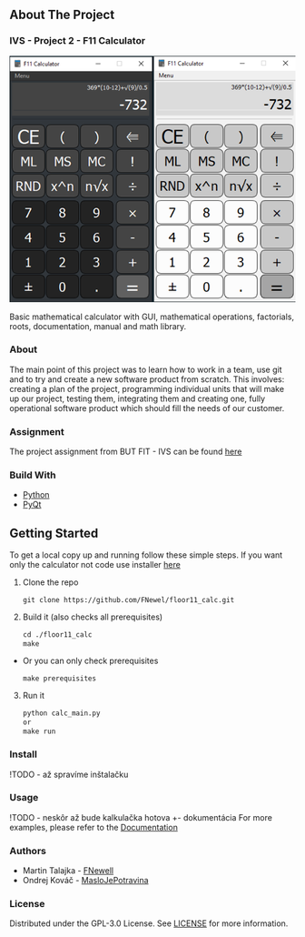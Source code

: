 ## About The Project
### IVS - Project 2 - F11 Calculator
![F11 Calculator](screenshot.png?raw=true "F11 Calculator")

Basic mathematical calculator with GUI, mathematical operations, factorials, roots, documentation, manual and math library.

### About
The main point of this project was to learn how to work in a team, use git and to try and create a new software product from scratch. 
This involves: creating a plan of the project, programming individual units that will make up our project, testing them, integrating them and creating one, fully operational software product which should fill the needs of our customer.

### Assignment
The project assignment from BUT FIT - IVS can be found [here](http://ivs.fit.vutbr.cz/projekt-2_tymova_spoluprace2020-21.html)

### Build With
* [Python](https://www.python.org/)
* [PyQt](https://riverbankcomputing.com/software/pyqt)

## Getting Started
To get a local copy up and running follow these simple steps.
If you want only the calculator not code use installer [here](#install)

1. Clone the repo
    ```
    git clone https://github.com/FNewel/floor11_calc.git
    ```
2. Build it (also checks all prerequisites)
    ```
    cd ./floor11_calc
    make
    ```
* Or you can only check prerequisites
    ```
    make prerequisites
    ```
3. Run it
    ```
    python calc_main.py
    or
    make run
    ```

### Install
!TODO - až spravíme inštalačku

### Usage
!TODO - neskôr až bude kalkulačka hotova +- dokumentácia
For more examples, please refer to the [Documentation](dokumentace.pdf)

### Authors
* Martin Talajka - [FNewell](https://github.com/FNewel)
* Ondrej Kováč - [MasloJePotravina](https://github.com/MasloJePotravina)

### License
Distributed under the GPL-3.0 License. See [LICENSE](LICENSE) for more information.
